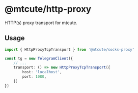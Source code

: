 # @mtcute/http-proxy

HTTP(s) proxy transport for mtcute.

## Usage

```typescript
import { HttpProxyTcpTransport } from '@mtcute/socks-proxy'

const tg = new TelegramClient({
    // ...
    transport: () => new HttpProxyTcpTransport({
        host: 'localhost',
        port: 1080,
    })
})
```
